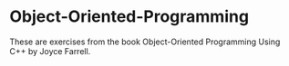 # Object-Oriented-Programming
These are exercises from the book Object-Oriented Programming Using C++ by Joyce Farrell.
